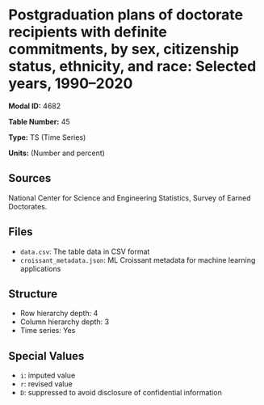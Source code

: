 # Postgraduation plans of doctorate recipients with definite commitments, by sex, citizenship status, ethnicity, and race: Selected years, 1990&#8211;2020

**Modal ID:** 4682

**Table Number:** 45

**Type:** TS (Time Series)

**Units:** (Number and percent)

## Sources

National Center for Science and Engineering Statistics, Survey of Earned Doctorates.

## Files

- `data.csv`: The table data in CSV format
- `croissant_metadata.json`: ML Croissant metadata for machine learning applications

## Structure

- Row hierarchy depth: 4
- Column hierarchy depth: 3
- Time series: Yes

## Special Values

- `i`: imputed value
- `r`: revised value
- `D`: suppressed to avoid disclosure of confidential information
